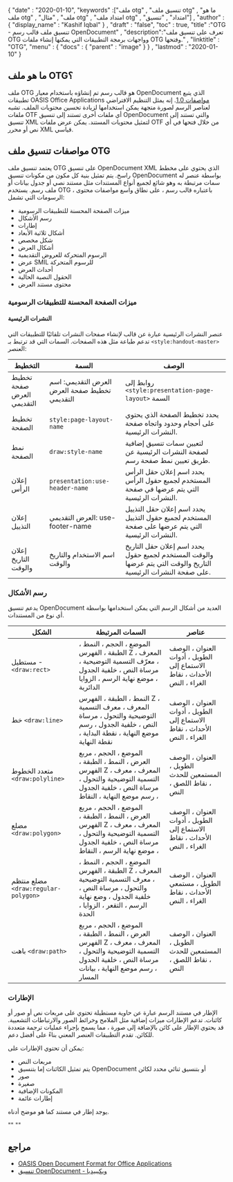 {
  "date" : "2020-01-10",
  "keywords" :["ملف otg" , "تنسيق ملف otg" , "ما هو ملف otg" , "ملف" , "مثال otg" , "امتداد ملف otg" , "امتداد" , "تنسيق"] ,
  "author" : {
    "display_name" : "Kashif Iqbal"
} ,
  "draft" : "false",
  "toc" : true,
  "title" :"OTG - تنسيق ملف قالب رسم OpenDocument" ,
  "description":"تعرف على تنسيق ملف OTG وواجهات برمجة التطبيقات التي يمكنها إنشاء ملفات OTG وفتحها." ,
  "linktitle" : "OTG",
  "menu" : {
    "docs" : {
      "parent" : "image"
}
} ,
  "lastmod" : "2020-01-10"
}

## ما هو ملف OTG؟

ملف OTG هو قالب رسم تم إنشاؤه باستخدام معيار OpenDocument الذي يتبع تطبيقات OASIS Office Applications [مواصفات 1.0](https://www.oasis-open.org/committees/download.php/12572/OpenDocument-v1.0-os.pdf). إنه يمثل التنظيم الافتراضي لعناصر الرسم لصورة متجهة يمكن استخدامها لزيادة تحسين محتويات الملف. تشبه ملفات OTF أي ملفات أخرى تستند إلى تنسيق OpenDocument والتي تستند إلى تنسيق XML لتمثيل محتويات المستند. يمكن عرض ملفات OTF من خلال فتحها في أي نص أو محرر XML قياسي.

## مواصفات تنسيق ملف OTG ##

يعتمد تنسيق ملف OTG على تنسيق OpenDocument XML الذي يحتوي على مخطط راسخ. يتم تمثيل بنية كل مكون من مكونات تنسيق OpenDocument بواسطة عنصر له سمات مرتبطة به وهو شائع لجميع أنواع المستندات مثل مستند نصي أو جدول بيانات أو ملف رسم. يستخدم OTG ، باعتباره قالب رسم ، على نطاق واسع مواصفات محتوى الرسومات التي تشمل:

* ميزات الصفحة المحسنة للتطبيقات الرسومية
* رسم الأشكال
* إطارات
* أشكال ثلاثية الأبعاد
* شكل مخصص
* أشكال العرض
* الرسوم المتحركة للعروض التقديمية
* عرض SMIL للرسوم المتحركة
* أحداث العرض
* الحقول النصية الحالية
* محتوى مستند العرض

### ميزات الصفحة المحسنة للتطبيقات الرسومية ###
#### النشرات الرئيسية ####

عنصر النشرات الرئيسية عبارة عن قالب لإنشاء صفحات النشرات تلقائيًا للتطبيقات التي تدعم طباعة مثل هذه الصفحات.
السمات التي قد ترتبط بـ `<style:handout-master>` العنصر:

| التخطيط | السمة | الوصف
---|---|---|
| تخطيط صفحة العرض التقديمي | العرض التقديمي: اسم تخطيط صفحة العرض التقديمي | روابط إلى `<style:presentation-page-layout>` السمة
| تخطيط الصفحة | `style:page-layout-name` | يحدد تخطيط الصفحة الذي يحتوي على أحجام وحدود واتجاه صفحة النشرات الرئيسية.
| نمط الصفحة | `draw:style-name` | لتعيين سمات تنسيق إضافية لصفحة النشرات الرئيسية عن طريق تعيين نمط صفحة رسم. |
| إعلان الرأس | `presentation:use-header-name` | يحدد اسم إعلان حقل الرأس المستخدم لجميع حقول الرأس التي يتم عرضها في صفحة النشرات الرئيسية.
| إعلان التذييل | العرض التقديمي: use-footer-name | يحدد اسم إعلان حقل التذييل المستخدم لجميع حقول التذييل التي يتم عرضها على صفحة النشرات الرئيسية.
| إعلان التاريخ والوقت | اسم الاستخدام والتاريخ والوقت | يحدد اسم إعلان حقل التاريخ والوقت المستخدم لجميع حقول التاريخ والوقت التي يتم عرضها على صفحة النشرات الرئيسية.

### رسم الأشكال ###
يدعم تنسيق OpenDocument العديد من أشكال الرسم التي يمكن استخدامها بواسطة أي نوع من المستندات.

| الشكل | السمات المرتبطة | عناصر
---|---|---|
مستطيل - `<draw:rect>` | الموضع ، الحجم ، النمط ، الطبقة ، الفهرس Z ، المعرف ، معرّف التسمية التوضيحية ، مرساة النص ، خلفية الجدول ، موضع نهاية الرسم ، الزوايا الدائرية | العنوان ، الوصف الطويل ، أدوات الاستماع إلى الأحداث ، نقاط الغراء ، النص
خط `<draw:line>` | النمط ، الطبقة ، الفهرس Z ، المعرف ، معرف التسمية التوضيحية والتحول ، مرساة النص ، خلفية الجدول ، رسم موضع النهاية ، نقطة البداية ، نقطة النهاية | العنوان ، الوصف الطويل ، أدوات الاستماع إلى الأحداث ، نقاط الغراء ، النص
متعدد الخطوط `<draw:polyline>` | الموضع ، الحجم ، مربع العرض ، النمط ، الطبقة ، الفهرس Z ، المعرف ، معرف التسمية التوضيحية والتحول ، مرساة النص ، خلفية الجدول ، رسم موضع النهاية ، النقاط | العنوان ، الوصف الطويل ، المستمعين للحدث ، نقاط اللصق ، النص
مضلع `<draw:polygon>` | الموضع ، الحجم ، مربع العرض ، النمط ، الطبقة ، الفهرس Z ، المعرف ، معرف التسمية التوضيحية والتحول ، مرساة النص ، خلفية الجدول ، موضع نهاية الرسم ، النقاط | العنوان ، الوصف الطويل ، أدوات الاستماع إلى الأحداث ، نقاط الغراء ، النص
| مضلع منتظم `<draw:regular-polygon>` | الموضع ، الحجم ، النمط ، الطبقة ، الفهرس Z ، المعرف ، معرف التسمية التوضيحية والتحول ، مرساة النص ، خلفية الجدول ، وضع نهاية الرسم ، التقعر ، الزوايا ، الحدة | العنوان ، الوصف الطويل ، مستمعي الأحداث ، نقاط الغراء ، النص
| باهت `<draw:path>` | الموضع ، الحجم ، مربع العرض ، النمط ، الطبقة ، الفهرس Z ، المعرف ، معرف التسمية التوضيحية والتحول ، مرساة النص ، خلفية الجدول ، رسم موضع النهاية ، بيانات المسار | العنوان ، الوصف الطويل ، المستمعين للحدث ، نقاط اللصق ، النص

### الإطارات ###
الإطار في مستند الرسم عبارة عن حاوية مستطيلة تحتوي على مربعات نص أو صور أو كائنات. تدعم الإطارات ميزات إضافية مثل الملامح وخرائط الصور والارتباطات التشعبية. قد يحتوي الإطار على كائن بالإضافة إلى صورة ، مما يسمح بإجراء عمليات ترجمة متعددة للكائن. تقدم التطبيقات العنصر المعني بناءً على أفضل دعم.

يمكن أن تحتوي الإطارات على:
* مربعات النص
* يتم تمثيل الكائنات إما بتنسيق OpenDocument أو بتنسيق ثنائي محدد لكائن
* صور
* صغيرة
* المكونات الإضافية
* إطارات عائمة

يوجد إطار في مستند كما هو موضح أدناه.

""
<define name="draw-frame">
<element name="draw:frame">
<ref name="common-draw-shape-with-text-and-styles-attlist"/>
<ref name="common-draw-position-attlist"/>
<ref name="common-draw-rel-size-attlist"/>
<ref name="common-draw-caption-id-attlist"/>
<ref name="presentation-shape-attlist"/>
<ref name="draw-frame-attlist"/>
<zeroOrMore>
<choice>
<ref name="draw-text-box"/>
<ref name="draw-image"/>
<ref name="draw-object"/>
<ref name="draw-object-ole"/>
<ref name="draw-applet"/>
<ref name="draw-floating-frame"/><ref name="draw-plugin"/>
</choice>
</zeroOrMore>
<optional>
<ref name="office-event-listeners"/>
</optional>
<zeroOrMore>
<ref name="draw-glue-point"/>
</zeroOrMore>
<optional>
<ref name="draw-image-map"/>
</optional>
<optional>
<ref name="svg-title"/>
</optional>
<optional>
<ref name="svg-desc"/>
</optional>
<optional>
<choice>
<ref name="draw-contour-polygon"/><ref name="draw-contour-path"/>
</choice>
</optional>
</element>
</define>
""

## مراجع ##
* [OASIS Open Document Format for Office Applications](https://www.oasis-open.org/committees/tc_home.php?wg_abbrev=office)
* [تنسيق OpenDocument - ويكيبيديا](https://en.wikipedia.org/wiki/OpenDocument)

